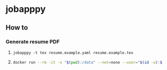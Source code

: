 # jobapppy


## How to

### Generate resume PDF

1. `jobapppy -t tex resume.example.yaml resume.example.tex`
2. ```sh
   docker run --rm -it -v "$(pwd):/data" --net=none --user="$(id -u):$(id -g)" cahna/jobapp lualatex -synctex=1 -interaction=nonstopmode resume.example.tex
   ```
